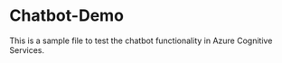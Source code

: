 # Chatbot-Demo

This is a sample file to test the chatbot functionality in Azure Cognitive Services.

